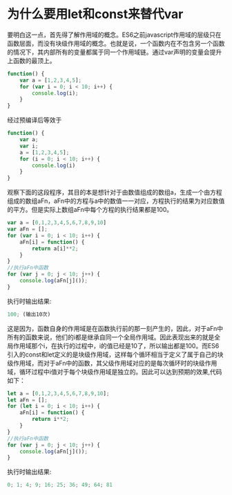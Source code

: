 # 为什么要用let和const来替代var
要明白这一点，首先得了解作用域的概念。ES6之前javascript作用域的层级只在函数层面，而没有块级作用域的概念。也就是说，一个函数内在不包含另一个函数的情况下，其内部所有的变量都属于同一个作用域链。通过var声明的变量会提升上函数的最顶上。
```javascript
function() {
    var a = [1,2,3,4,5];
    for (var i = 0; i < 10; i++) {
        console.log(i);
    }
}
```
经过预编译后等效于

```javascript
function() {
    var a;
    var i;
    a = [1,2,3,4,5];
    for (i = 0; i < 10; i++) {
        console.log(i)
    }
}
```

观察下面的这段程序，其目的本是想针对于由数值组成的数组a，生成一个由方程组成的数组aFn，aFn中的方程与a中的数值一一对应，方程执行的结果为对应数值的平方。但是实际上数组aFn中每个方程的执行结果都是100。
```javascript
var a = [0,1,2,3,4,5,6,7,8,9,10]
var aFn = [];
for (var i = 0; i < 10; i++) {
    aFn[i] = function() {
        return a[i]**2;
    }
}
//执行aFn中函数
for (var j = 0; j < 10; j++) {
    console.log(aFn[j]());
}
```
执行时输出结果:
```javascript
100; (输出10次)
```
这是因为，函数自身的作用域是在函数执行前的那一刻产生的，因此，对于aFn中所有的函数来说，他们的i都是继承自同一个全局作用域。因此表现出来的就是全局作用域那个i，在执行的过程中，i的值已经是10了，所以输出都是100。而ES6引入的const和let定义的是块级作用域，这样每个循环相当于定义了属于自己的块级作用域，而对于aFn中的函数，其父级作用域对应的是每次循环时的块级作用域，循环过程中i值对于每个块级作用域是独立的。因此可以达到预期的效果,代码如下：
```javascript
let a = [0,1,2,3,4,5,6,7,8,9,10];
let aFn = [];
for (let i = 0; i < 10; i++) {
    aFn[i] = function() {
        return i**2;
    }
}
//执行aFn中函数
for (var j = 0; j < 10; j++) {
    console.log(aFn[j]());
}
```
执行时输出结果:
```javascript
0; 1; 4; 9; 16; 25; 36; 49; 64; 81
```